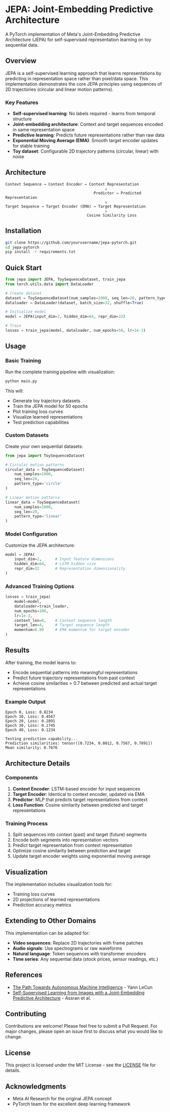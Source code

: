 # JEPA: Joint-Embedding Predictive Architecture

A PyTorch implementation of Meta's Joint-Embedding Predictive Architecture (JEPA) for self-supervised representation learning on toy sequential data.

## Overview

JEPA is a self-supervised learning approach that learns representations by predicting in representation space rather than pixel/data space. This implementation demonstrates the core JEPA principles using sequences of 2D trajectories (circular and linear motion patterns).

### Key Features

- **Self-supervised learning**: No labels required - learns from temporal structure
- **Joint-embedding architecture**: Context and target sequences encoded in same representation space  
- **Predictive learning**: Predicts future representations rather than raw data
- **Exponential Moving Average (EMA)**: Smooth target encoder updates for stable training
- **Toy dataset**: Configurable 2D trajectory patterns (circular, linear) with noise

## Architecture

```
Context Sequence → Context Encoder → Context Representation
                                            ↓
                                       Predictor → Predicted Representation
                                            ↓
Target Sequence → Target Encoder (EMA) → Target Representation
                                            ↓
                                    Cosine Similarity Loss
```

## Installation

```bash
git clone https://github.com/yourusername/jepa-pytorch.git
cd jepa-pytorch
pip install -r requirements.txt
```

## Quick Start

```python
from jepa import JEPA, ToySequenceDataset, train_jepa
from torch.utils.data import DataLoader

# Create dataset
dataset = ToySequenceDataset(num_samples=1000, seq_len=20, pattern_type='circle')
dataloader = DataLoader(dataset, batch_size=32, shuffle=True)

# Initialize model
model = JEPA(input_dim=2, hidden_dim=64, repr_dim=32)

# Train
losses = train_jepa(model, dataloader, num_epochs=50, lr=1e-3)
```

## Usage

### Basic Training

Run the complete training pipeline with visualization:

```bash
python main.py
```

This will:
- Generate toy trajectory datasets
- Train the JEPA model for 50 epochs
- Plot training loss curves
- Visualize learned representations
- Test prediction capabilities

### Custom Datasets

Create your own sequential datasets:

```python
from jepa import ToySequenceDataset

# Circular motion patterns
circular_data = ToySequenceDataset(
    num_samples=1000, 
    seq_len=20, 
    pattern_type='circle'
)

# Linear motion patterns  
linear_data = ToySequenceDataset(
    num_samples=1000,
    seq_len=20, 
    pattern_type='linear'
)
```

### Model Configuration

Customize the JEPA architecture:

```python
model = JEPA(
    input_dim=2,      # Input feature dimensions
    hidden_dim=64,    # LSTM hidden size
    repr_dim=32       # Representation dimensionality
)
```

### Advanced Training Options

```python
losses = train_jepa(
    model=model,
    dataloader=train_loader,
    num_epochs=100,
    lr=1e-3,
    context_len=8,    # Context sequence length
    target_len=4,     # Target sequence length  
    momentum=0.99     # EMA momentum for target encoder
)
```

## Results

After training, the model learns to:
- Encode sequential patterns into meaningful representations
- Predict future trajectory representations from past context
- Achieve cosine similarities > 0.7 between predicted and actual target representations

### Example Output

```
Epoch 0, Loss: 0.8234
Epoch 10, Loss: 0.4567  
Epoch 20, Loss: 0.2891
Epoch 30, Loss: 0.1745
Epoch 40, Loss: 0.1234

Testing prediction capability...
Prediction similarities: tensor([0.7234, 0.8012, 0.7567, 0.7891])
Mean similarity: 0.7676
```

## Architecture Details

### Components

1. **Context Encoder**: LSTM-based encoder for input sequences
2. **Target Encoder**: Identical to context encoder, updated via EMA  
3. **Predictor**: MLP that predicts target representations from context
4. **Loss Function**: Cosine similarity between predicted and target representations

### Training Process

1. Split sequences into context (past) and target (future) segments
2. Encode both segments into representation vectors
3. Predict target representation from context representation
4. Optimize cosine similarity between prediction and target
5. Update target encoder weights using exponential moving average

## Visualization

The implementation includes visualization tools for:
- Training loss curves
- 2D projections of learned representations  
- Prediction accuracy metrics

## Extending to Other Domains

This implementation can be adapted for:
- **Video sequences**: Replace 2D trajectories with frame patches
- **Audio signals**: Use spectrograms or raw waveforms
- **Natural language**: Token sequences with transformer encoders
- **Time series**: Any sequential data (stock prices, sensor readings, etc.)

## References

- [The Path Towards Autonomous Machine Intelligence](https://openreview.net/forum?id=BZ5a1r-kVsf) - Yann LeCun
- [Self-Supervised Learning from Images with a Joint-Embedding Predictive Architecture](https://arxiv.org/abs/2301.08243) - Assran et al.

## Contributing

Contributions are welcome! Please feel free to submit a Pull Request. For major changes, please open an issue first to discuss what you would like to change.

## License

This project is licensed under the MIT License - see the [LICENSE](LICENSE) file for details.

## Acknowledgments

- Meta AI Research for the original JEPA concept
- PyTorch team for the excellent deep learning framework